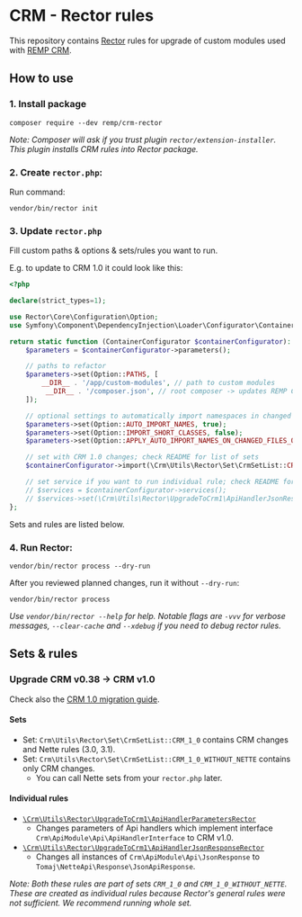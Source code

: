 # CRM - Rector rules

This repository contains [Rector](https://github.com/rectorphp/rector) rules for upgrade of custom modules used with [REMP CRM](https://github.com/remp2020/crm-skeleton/).

## How to use

### 1. Install package

```shell
composer require --dev remp/crm-rector
```

_Note: Composer will ask if you trust plugin `rector/extension-installer`. This plugin installs CRM rules into Rector package._

### 2. Create `rector.php`:

Run command:

```shell
vendor/bin/rector init
```

### 3. Update `rector.php`

Fill custom paths & options & sets/rules you want to run.

E.g. to update to CRM 1.0 it could look like this:

```php
<?php

declare(strict_types=1);

use Rector\Core\Configuration\Option;
use Symfony\Component\DependencyInjection\Loader\Configurator\ContainerConfigurator;

return static function (ContainerConfigurator $containerConfigurator): void {
    $parameters = $containerConfigurator->parameters();

    // paths to refactor
    $parameters->set(Option::PATHS, [
        __DIR__ . '/app/custom-modules', // path to custom modules
         __DIR__ . '/composer.json', // root composer -> updates REMP CRM packages automatically
    ]);

    // optional settings to automatically import namespaces in changed files
    $parameters->set(Option::AUTO_IMPORT_NAMES, true);
    $parameters->set(Option::IMPORT_SHORT_CLASSES, false);
    $parameters->set(Option::APPLY_AUTO_IMPORT_NAMES_ON_CHANGED_FILES_ONLY, true);

    // set with CRM 1.0 changes; check README for list of sets
    $containerConfigurator->import(\Crm\Utils\Rector\Set\CrmSetList::CRM_1_0);

    // set service if you want to run individual rule; check README for list of rules
    // $services = $containerConfigurator->services();
    // $services->set(\Crm\Utils\Rector\UpgradeToCrm1\ApiHandlerJsonResponseRector::class);
};
```

Sets and rules are listed below.

### 4. Run Rector:

```shell
vendor/bin/rector process --dry-run
```

After you reviewed planned changes, run it without `--dry-run`:

```shell
vendor/bin/rector process
```

_Use `vendor/bin/rector --help` for help. Notable flags are `-vvv` for verbose messages, `--clear-cache` and `--xdebug` if you need to debug rector rules._

## Sets & rules

### Upgrade CRM v0.38 -> CRM v1.0

Check also the [CRM 1.0 migration guide](https://github.com/remp2020/crm-application-module/blob/master/MIGRATION.md).

#### Sets

- Set: `Crm\Utils\Rector\Set\CrmSetList::CRM_1_0` contains CRM changes and Nette rules (3.0, 3.1).
- Set: `Crm\Utils\Rector\Set\CrmSetList::CRM_1_0_WITHOUT_NETTE` contains only CRM changes.
  - You can call Nette sets from your `rector.php` later.

#### Individual rules

- [`\Crm\Utils\Rector\UpgradeToCrm1\ApiHandlerParametersRector`](src/UpgradeToCrm1/ApiHandlerParametersRector.php)
  - Changes parameters of Api handlers which implement interface `Crm\ApiModule\Api\ApiHandlerInterface` to CRM v1.0.
- [`\Crm\Utils\Rector\UpgradeToCrm1\ApiHandlerJsonResponseRector`](src/UpgradeToCrm1/ApiHandlerJsonResponseRector.php)
  - Changes all instances of `Crm\ApiModule\Api\JsonResponse` to `Tomaj\NetteApi\Response\JsonApiResponse`.

_Note: Both these rules are part of sets `CRM_1_0` and `CRM_1_0_WITHOUT_NETTE`. These are created as individual rules because Rector's general rules were not sufficient. We recommend running whole set._
